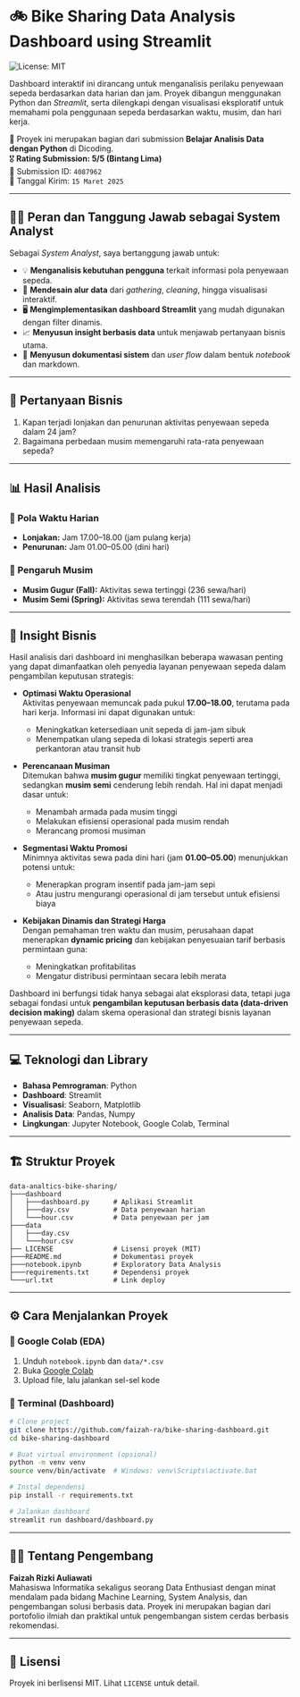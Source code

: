 # 🚲 Bike Sharing Data Analysis Dashboard using Streamlit

![License: MIT](https://img.shields.io/badge/License-MIT-yellow.svg)

Dashboard interaktif ini dirancang untuk menganalisis perilaku penyewaan sepeda berdasarkan data harian dan jam. Proyek dibangun menggunakan Python dan *Streamlit*, serta dilengkapi dengan visualisasi eksploratif untuk memahami pola penggunaan sepeda berdasarkan waktu, musim, dan hari kerja.

📌 Proyek ini merupakan bagian dari submission **Belajar Analisis Data dengan Python** di Dicoding.  
🎖️ **Rating Submission: 5/5 (Bintang Lima)**  
📁 Submission ID: `4087962`  
📅 Tanggal Kirim: `15 Maret 2025`

---

## 👩‍💻 Peran dan Tanggung Jawab sebagai System Analyst

Sebagai *System Analyst*, saya bertanggung jawab untuk:

- 💡 **Menganalisis kebutuhan pengguna** terkait informasi pola penyewaan sepeda.
- 🧩 **Mendesain alur data** dari *gathering*, *cleaning*, hingga visualisasi interaktif.
- 🖥️ **Mengimplementasikan dashboard Streamlit** yang mudah digunakan dengan filter dinamis.
- 📈 **Menyusun insight berbasis data** untuk menjawab pertanyaan bisnis utama.
- 📑 **Menyusun dokumentasi sistem** dan *user flow* dalam bentuk *notebook* dan markdown.

---

## 🧾 Pertanyaan Bisnis

1. Kapan terjadi lonjakan dan penurunan aktivitas penyewaan sepeda dalam 24 jam?
2. Bagaimana perbedaan musim memengaruhi rata-rata penyewaan sepeda?

---

## 📊 Hasil Analisis

### 🔄 Pola Waktu Harian
- **Lonjakan:** Jam 17.00–18.00 (jam pulang kerja)
- **Penurunan:** Jam 01.00–05.00 (dini hari)

### 🍂 Pengaruh Musim
- **Musim Gugur (Fall):** Aktivitas sewa tertinggi (236 sewa/hari)
- **Musim Semi (Spring):** Aktivitas sewa terendah (111 sewa/hari)

---

## 💼 Insight Bisnis

Hasil analisis dari dashboard ini menghasilkan beberapa wawasan penting yang dapat dimanfaatkan oleh penyedia layanan penyewaan sepeda dalam pengambilan keputusan strategis:

- **Optimasi Waktu Operasional**  
  Aktivitas penyewaan memuncak pada pukul **17.00–18.00**, terutama pada hari kerja. Informasi ini dapat digunakan untuk:
  - Meningkatkan ketersediaan unit sepeda di jam-jam sibuk
  - Menempatkan ulang sepeda di lokasi strategis seperti area perkantoran atau transit hub

- **Perencanaan Musiman**  
  Ditemukan bahwa **musim gugur** memiliki tingkat penyewaan tertinggi, sedangkan **musim semi** cenderung lebih rendah. Hal ini dapat menjadi dasar untuk:
  - Menambah armada pada musim tinggi
  - Melakukan efisiensi operasional pada musim rendah
  - Merancang promosi musiman

- **Segmentasi Waktu Promosi**  
  Minimnya aktivitas sewa pada dini hari (jam **01.00–05.00**) menunjukkan potensi untuk:
  - Menerapkan program insentif pada jam-jam sepi
  - Atau justru mengurangi operasional di jam tersebut untuk efisiensi biaya

- **Kebijakan Dinamis dan Strategi Harga**  
  Dengan pemahaman tren waktu dan musim, perusahaan dapat menerapkan **dynamic pricing** dan kebijakan penyesuaian tarif berbasis permintaan guna:
  - Meningkatkan profitabilitas
  - Mengatur distribusi permintaan secara lebih merata

Dashboard ini berfungsi tidak hanya sebagai alat eksplorasi data, tetapi juga sebagai fondasi untuk **pengambilan keputusan berbasis data (data-driven decision making)** dalam skema operasional dan strategi bisnis layanan penyewaan sepeda.

---
## 💻 Teknologi dan Library

- **Bahasa Pemrograman**: Python
- **Dashboard**: Streamlit
- **Visualisasi**: Seaborn, Matplotlib
- **Analisis Data**: Pandas, Numpy
- **Lingkungan**: Jupyter Notebook, Google Colab, Terminal

---

## 🏗️ Struktur Proyek
```
data-analtics-bike-sharing/
├───dashboard
│   ├───dashboard.py      # Aplikasi Streamlit      
│   ├───day.csv           # Data penyewaan harian
│   └───hour.csv          # Data penyewaan per jam
├───data
│   ├───day.csv
│   └───hour.csv
├── LICENSE               # Lisensi proyek (MIT)
├───README.md             # Dokumentasi proyek
├───notebook.ipynb        # Exploratory Data Analysis
├───requirements.txt      # Dependensi proyek
└───url.txt               # Link deploy 
```

---

## ⚙️ Cara Menjalankan Proyek

### 🔹 Google Colab (EDA)
1. Unduh `notebook.ipynb` dan `data/*.csv`
2. Buka [Google Colab](https://colab.research.google.com/)
3. Upload file, lalu jalankan sel-sel kode

### 🔹 Terminal (Dashboard)
```bash
# Clone project
git clone https://github.com/faizah-ra/bike-sharing-dashboard.git
cd bike-sharing-dashboard

# Buat virtual environment (opsional)
python -m venv venv
source venv/bin/activate  # Windows: venv\Scripts\activate.bat

# Instal dependensi
pip install -r requirements.txt

# Jalankan dashboard
streamlit run dashboard/dashboard.py
```
---

## 👩‍💻 Tentang Pengembang

**Faizah Rizki Auliawati**  
Mahasiswa Informatika sekaligus seorang Data Enthusiast dengan minat mendalam pada bidang Machine Learning, System Analysis, dan pengembangan solusi berbasis data. Proyek ini merupakan bagian dari portofolio ilmiah dan praktikal untuk pengembangan sistem cerdas berbasis rekomendasi.

---

## 📄 Lisensi

Proyek ini berlisensi MIT. Lihat `LICENSE` untuk detail.
